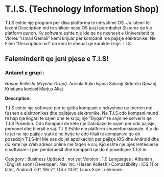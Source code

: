 # T.I.S. (Technology Information Shop)

T.I.S eshte nje program per disa platforma te ndryshme OS. Ju lutemi te lexoni Description.md 
te shikoni nese OS juaj i permbahet Sisteme qe kjo platform punon. Ky software eshte nje ide 
qe ne nxenesit e Universitetit te Vlores "Ismail Qemali" kemi krijuar per kompanit me pajisje
elektronike. Ne Filen "Description.md" do keni te dhenat qe karakterizojn T.I.S.


## Faleminderit qe jeni pjese e T.I.S!




### Antaret e grupi : 
*Hasan Kolleshi (Kryetar Grupi).*
Adriola Ruko
Isjana Salianji
Sidorela Qosanj
Kristjana kociasi
Marjus Aliaj                           


**Description:**


T.I.S eshte nje software per te gjitha kompanit e ndryshme qe merren me fushen e elektronikes dhe pajisjeve elektronike. Ne
T.I.S cdo kompani mund te hap nje llogari te sajen dhe te krijoj nje "Dyqan" te sajin ne serverin qe T.I.S Posedon. Cdo 
Kompani do kete nje Databaze te sajen per cdo pajisje, personel dhe blersit e saj. T.I.S Eshte nje platform shumefunksionale.
Ajo do te jet ne nje pajisje statike ne hyrje te cdo filiali te kompanive qe do posedojn T.I.S-in! Me pas do jet applikacion
per pajisje iOS dhe Android dhe do kete nje Web adress online me faqen e saj. Kjo eshte nje pjes lehtesuese e software-it per
perdoruesit dhe kompanit qe do e posedojne T.I.S-in.


Category : Business Updated : not yet Version : 1.0 Languages : Albanian , (English soon) Developer : Nav inc. (Hasan Kolleshi) Compatibility : iOS 11 or later, Android 7.0^, Win7^, OS x 10.9^, Linux Size : unknown.

